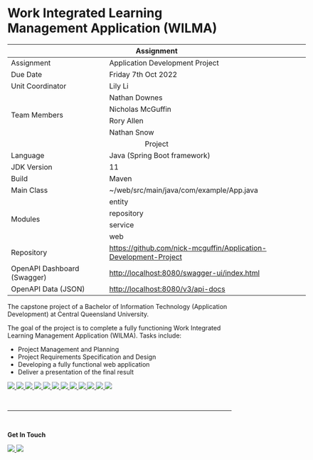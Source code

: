 # Work Integrated Learning Management Application (WILMA)

<table style="undefined;table-layout: fixed; width: 671px">
<colgroup>
<col style="width: 221px">
<col style="width: 450px">
</colgroup>
<thead>
  <tr>
    <th colspan="2">Assignment</th>
  </tr>
</thead>
<tbody>
  <tr>
    <td>Assignment</td>
    <td>Application Development Project</td>
  </tr>
  <tr>
    <td>Due Date</td>
    <td>Friday 7th Oct 2022</td>
  </tr>
  <tr>
    <td>Unit Coordinator</td>
    <td>Lily Li</td>
  </tr>
  <tr>
<td rowspan="4">Team Members</td>
    <td>Nathan Downes</td>
  </tr>
  <tr>
    <td>Nicholas McGuffin</td>
  </tr>
  <tr>
    <td>Rory Allen</td>
  </tr>
<tr>
    <td>Nathan Snow</td>
  </tr>
  <tr>
    <td colspan="2" align="center">Project</td>
  </tr>
  <tr>
    <td>Language</td>
    <td>Java (Spring Boot framework)</td>
  </tr>
  <tr>
    <td>JDK Version</td>
    <td>11</td>
  </tr>
  <tr>
    <td>Build</td>
    <td>Maven</td>
  </tr>
  <tr>
    <td>Main Class</td>
    <td>~/web/src/main/java/com/example/App.java</td>
  </tr>
  <tr>
    <td rowspan="4">Modules</td>
    <td>entity</td>
  </tr>
  <tr>
    <td>repository</td>
  </tr>
  <tr>
    <td>service</td>
  </tr>
  <tr>
    <td>web</td>
  </tr>
  <tr>
    <td>Repository</td>
    <td><a href="https://github.com/nick-mcguffin/Application-Development-Project" target="_blank" title="View the project repository" rel="noopener noreferrer">https://github.com/nick-mcguffin/Application-Development-Project</a></td>
  </tr>
  <tr>
    <td>OpenAPI Dashboard (Swagger)</td>
    <td><a href="http://localhost:8080/swagger-ui/index.html" title="View and test application REST endpoints" target="_blank">http://localhost:8080/swagger-ui/index.html</a></td>
  </tr>
<tr>
    <td>OpenAPI Data (JSON)</td>
    <td><a href="http://localhost:8080/v3/api-docs" title="View and download the application's OpenAPI data" target="_blank">http://localhost:8080/v3/api-docs</a></td>
  </tr>
</tbody>
</table>

The capstone project of a Bachelor of Information Technology (Application Development) at Central Queensland University.

The goal of the project is to complete a fully functioning Work Integrated Learning Management Application (WILMA).
Tasks include:
- Project Management and Planning
- Project Requirements Specification and Design
- Developing a fully functional web application
- Deliver a presentation of the final result

 <a href="https://dev.java/" title="Download Java">
<img src="https://img.shields.io/badge/Java-ED8B00?style=for-the-badge&logo=java&logoColor=white" />
</a>
<a href="https://maven.apache.org/" title="Apache Maven">
<img src="https://img.shields.io/badge/Maven-D22128?style=for-the-badge&logo=apachemaven&logoColor=white" />
</a>
<a href="https://spring.io/projects/spring-boot" title="Spring Boot">
<img src="https://img.shields.io/badge/Springboot-6DB33F?style=for-the-badge&logo=springboot&logoColor=white"/>
</a>
<a href="https://www.thymeleaf.org/" title="Thymeleaf">
<img src="https://img.shields.io/badge/Thymeleaf-005F0F?style=for-the-badge&logo=thymeleaf&logoColor=white"/>
</a>
<a href="https://www.mysql.com/" title="MySQL 8.0.26">
<img src="https://img.shields.io/badge/MySQL-00000F?style=for-the-badge&logo=mysql&logoColor=white"/>
</a>
<a href="https://www.jetbrains.com/idea/" title="IntelliJ IDEA">
<img src="https://img.shields.io/badge/IntelliJ-00000F?style=for-the-badge&logo=intellijidea&logoColor=white"/>
</a>
<a href="https://code.visualstudio.com/" title="VSCode">
<img src="https://img.shields.io/badge/VSCode-007ACC?style=for-the-badge&logo=visualstudiocode&logoColor=white"/>
</a>
<a href="https://www.javascript.com/" title="JavaScript">
<img src="https://img.shields.io/badge/JavaScript-F7DF1E?style=for-the-badge&logo=javascript&logoColor=black"/>
</a>
<a href="https://html.com/html5/" title="HTML5">
<img src="https://img.shields.io/badge/HTML5-E34F26?style=for-the-badge&logo=html5&logoColor=white"/>
</a>
<a href="https://www.w3schools.com/css/" title="CSS3">
<img src="https://img.shields.io/badge/CSS3-1572B6?style=for-the-badge&logo=css3&logoColor=white"/>
</a>
<a href="https://git-scm.com/" title="Git">
<img src="https://img.shields.io/badge/git-F05032?style=for-the-badge&logo=git&logoColor=white"/>
</a>
<a href="https://github.com/" title="GitHub">
<img src="https://img.shields.io/badge/github-181717?style=for-the-badge&logo=github&logoColor=white"/>
</a>

<br/><hr/><br/>

**Get In Touch**

<a href="mailto:nathan.downes@cqumail.com,nicholas.mcguffin@cqumail.com,rory.allen@cqumail.com,nathan.snow@cqumail.com?subject=WILMA%20Enquiry" title="Email the team">
<img src="https://img.shields.io/badge/Email-D14836?style=for-the-badge&logo=gmail&logoColor=white"/>
</a>
<a href="https://discord.gg/8KpQFS4AEC" title="Join our discord server" >
<img src="https://img.shields.io/badge/Discord-7289DA?style=for-the-badge&logo=discord&logoColor=white" />
</a>
 
